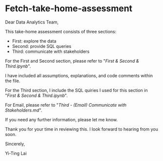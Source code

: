 # Fetch-take-home-assessment

Dear Data Analytics Team,

This take-home assessment consists of three sections:
  - First: explore the data
  - Second: provide SQL queries
  - Third: communicate with stakeholders


For the First and Second section, please refer to "_First & Second & Third.ipynb_". 

I have included all assumptions, explanations, and code comments within the file.

For the Third section, I include the SQL quiries I used for this section in "_First & Second & Third.ipynb_". 

For Email, please refer to "_Third - (Email) Communicate with Stakeholders.md_".

If you need any further information, please let me know.

Thank you for your time in reviewing this. I look forward to hearing from you soon.

Sincerely,

Yi-Ting Lai
